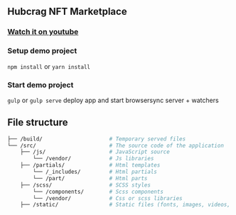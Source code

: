 ## Hubcrag NFT Marketplace

### [Watch it on youtube](https://youtu.be/Ey02u2QQ_Y4)

### Setup demo project

`npm install` or `yarn install`

### Start demo project

`gulp` or `gulp serve` deploy app and start browsersync server + watchers

## File structure
```bash
├── /build/                     # Temporary served files
└── /src/                       # The source code of the application
    ├── /js/                    # JavaScript source
        └── /vendor/            # Js libraries
    ├── /partials/              # Html templates
        └── /_includes/         # Html partials
        └── /part/              # Html parts
    ├── /scss/                  # SCSS styles
        └── /components/        # Scss components
        └── /vendor/            # Css or scss libraries
    ├── /static/                # Static files (fonts, images, videos, etc..)
